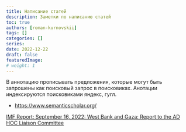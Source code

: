 ```yaml
---
title: Написание статей
description: Заметки по написанию статей
toc: true
authors: [roman-kurnovskii]
tags: []
categories: []
series:
date: 2022-12-22
draft: false
featuredImage:
# weight: 1
---
```


В аннотацию прописывать предложения, которые могут быть запрошены как поисковый запрос в поисковиках. Анотации индексируются поисковиками яндекс, гугл.

- https://www.semanticscholar.org/


[IMF Report: September 16, 2022: West Bank and Gaza: Report to the AD HOC Liaison Committee](https://www.imf.org/en/Publications/CR/Issues/2022/09/15/West-Bank-and-Gaza-Report-to-the-AD-HOC-Liaison-Committee-523385)

